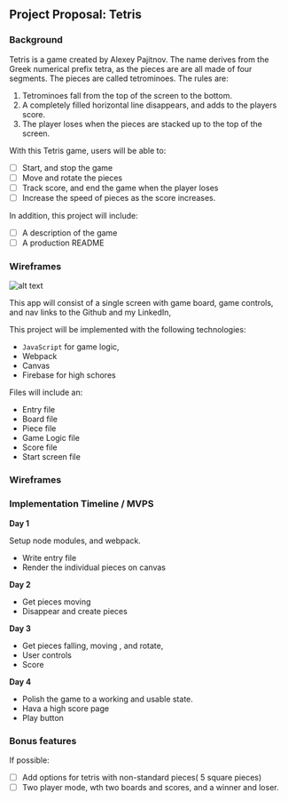 ##  Project Proposal: Tetris

### Background

Tetris is a game created by Alexey Pajitnov. The name derives from the Greek numerical prefix tetra, as the pieces are are all made of four segments. The pieces are called tetrominoes. The rules are:

1) Tetrominoes fall from the top of the screen to the bottom. 
2) A completely filled horizontal line disappears, and adds to the players score. 
3) The player loses when the pieces are stacked up to the top of the screen.

With this Tetris game, users will be able to:

- [ ] Start, and stop the game
- [ ] Move and rotate the pieces
- [ ] Track score, and end the game when the player loses
- [ ] Increase the speed of pieces as the score increases.

In addition, this project will include:

- [ ] A description of the game
- [ ] A production README

### Wireframes

![alt text](/Screen%20Shot%202019-04-10%20at%203.49.12%20PM.png)

This app will consist of a single screen with game board, game controls, and nav links to the Github and my LinkedIn,


This project will be implemented with the following technologies:

- `JavaScript` for game logic,
- Webpack
- Canvas
- Firebase for high schores

Files will include an:

- Entry file
- Board file
- Piece file
- Game Logic file
- Score file
- Start screen file

### Wireframes



### Implementation Timeline / MVPS

**Day 1**

Setup node modules, and webpack.

- Write entry file
- Render the individual pieces on canvas

**Day 2**

- Get pieces moving
- Disappear and create pieces

**Day 3**

- Get pieces falling, moving , and rotate,
- User controls
- Score

**Day 4**
- Polish the game to a working and usable state.
- Hava  a high score page
- Play button

### Bonus features

If possible:

- [ ] Add options for tetris with non-standard pieces( 5 square pieces)
- [ ] Two player mode, wth two boards and scores, and a winner and loser.
